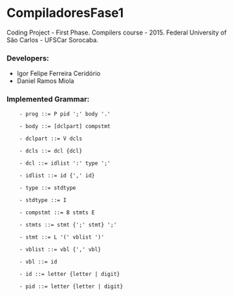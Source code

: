 # CompiladoresFase1

Coding Project - First Phase. Compilers course - 2015. Federal University of São Carlos - UFSCar Sorocaba.

### Developers: 

- Igor Felipe Ferreira Ceridório
- Daniel Ramos Miola

### Implemented Grammar:
```
	- prog ::= P pid ';' body '.'
	
	- body ::= [dclpart] compstmt
	
	- dclpart ::= V dcls
	
	- dcls ::= dcl {dcl}
	
	- dcl ::= idlist ':' type ';'
	
	- idlist ::= id {',' id}
	
	- type ::= stdtype
	
	- stdtype ::= I
	
	- compstmt ::= B stmts E
	
	- stmts ::= stmt {';' stmt} ';'
	
	- stmt ::= L '(' vblist ')'
	
	- vblist ::= vbl {',' vbl}
	
	- vbl ::= id
	
	- id ::= letter {letter | digit}
	
	- pid ::= letter {letter | digit}
```
